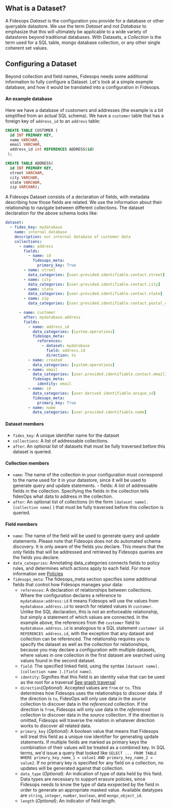 ## What is a Dataset?

A Fidesops _Dataset_ is the configuration you provide for a database or other queryable datastore. We use the term _Dataset_ and not _Database_ to emphasize that this will ultimately be applicable to a wide variety of datastores beyond traditional databases. With Datasets, a _Collection_ is the term used for a SQL table, mongo database collection, or any other single coherent set values.

## Configuring a Dataset

Beyond collection and field names, Fidesops needs some additional information to fully configure a Dataset. Let's look at a simple example database, and how it would be translated into a configuration in Fidesops.

#### An example database
Here we have a database of customers and addresses (the example is a bit simplified from an actual SQL schema). We have a `customer` table that has a foreign key of `address_id` to an `address` table:
``` sql
CREATE TABLE CUSTOMER (
  id INT PRIMARY KEY,
  name VARCHAR,
  email VARCHAR,
  address_id int REFERENCES ADDRESS(id)
 );

CREATE TABLE ADDRESS(
  id INT PRIMARY KEY,
  street VARCHAR,
  city VARCHAR,
  state VARCHAR,
  zip VARCHAR);
```
A Fidesops Dataset consists of a declaration of fields, with metadata describing how those fields are related. We use the information about their relationship to navigate between different collections. The dataset declaration for the above schema looks like:
``` yaml
dataset:
  - fides_key: mydatabase
    name: internal database
    description: our internal database of customer data
    collections:
      - name: address
        fields:
	      - name: id
            fidesops_meta:
              primary_key: True
        - name: street
          data_categories: [user.provided.identifiable.contact.street]
        - name: city
          data_categories: [user.provided.identifiable.contact.city]
        - name: state
          data_categories: [user.provided.identifiable.contact.state]
        - name: zip
          data_categories: [user.provided.identifiable.contact.postal_code]

      - name: customer
        after: mydatabase.address
        fields:
          - name: address_id
            data_categories: [system.operations]
            fidesops_meta:
              references:
                - dataset: mydatabase
                  field: address.id
                  direction: to
          - name: created
            data_categories: [system.operations]
          - name: email
            data_categories: [user.provided.identifiable.contact.email]
            fidesops_meta:
              identity: email
          - name: id
            data_categories: [user.derived.identifiable.unique_id]
            fidesops_meta:
              primary_key: True
          - name: name
            data_categories: [user.provided.identifiable.name]

```


#### Dataset members

- `fides_key`: A unique identifier name for the dataset
- `collections`: A list of addressable collections. 
- `after`: An optional list of datasets that must be fully traversed before this dataset is queried.

#### Collection members
- `name`: The name of the collection in your configuration must correspond to the name used for it in your datastore, since it will be used to generate query and update statements. - fields: A list of addressable fields in the collection. Specifying the fields in the collection tells fidesOps what data to address in the collection. 
- `after`: An optional list of  collections (in the form `[dataset name].[collection name]` ) that must be fully traversed before this collection is queried.

#### Field members
- `name`: The name of the field will be used to generate query and update statements. Please note that Fidesops does not do automated schema discovery. It is only aware of the fields you declare. This means that the only fields that will be addressed and retrieved by Fidesops queries are the fields you declare.
- `data_categories`: Annotating data\_categories connects fields to policy rules, and determines which actions apply to each field. For more information see [Policies](policies.md)
- `fidesops_meta`: The fidesops\_meta section specifies some additional fields that control how Fidesops manages your data: 
	- `references`:  A declaration of relationships between collections. Where the configuration declares a reference to `mydatabase:address:id` it means Fidesops will use the values from `mydatabase.address.id` to search for related values in `customer`. Unlike the SQL declaration, this is not an enforceable relationship, but simply a statement of which values are connected.  In the example above, the references from the `customer` field to `mydatabase.address.id` is analogous to a SQL statement `customer id REFERENCES address.id`, with the exception that any dataset and collection can be referenced. The relationship requires you to specify the dataset as well as the collection for relationships, because you may declare a configuration with multiple datasets, where values in one collection in the first dataset are searched using values found in the second dataset.
 	- `field`: The specified linked field, using the syntax `[dataset name].[collection name ].[field name]`. 
	- `identity`: Signifies that this field is an identity value that can be used as the root for a traversal [See graph traversal](query_execution.md)
	- `direction`(_Optional_): Accepted values are `from` or `to`. This determines how Fidesops uses the relationships to discover data. If the direction is `to`, FidesOps will only use data in the _source_ collection to discover data in the _referenced_ collection. If the direction is `from`, Fidesops will only use data in the _referenced_ collection to discover data in the _source_ collection. If the direction is omitted, Fidesops will traverse the relation in whatever direction works to discover all related data.
	 - `primary_key` (_Optional_): A boolean value that means that Fidesops will treat this field as a unique row identifier for generating update statements. If multiple fields are marked as primary keys the combination of their values will be treated as a combined key. In SQL terms, we'd issue a query that looked like `SELECT ... FROM TABLE WHERE primary_key_name_1 = value1 AND primary_key_name_2 = value2`. If no primary key is specified for any field on a collection, no updates will be generated against that collection.
	 - `data_type` (_Optional_): An indication of type of data held by this field. Data types are necessary to support erasure policies, since Fidesops needs to know the type of data exxpected by the field in order to generate an appropriate masked value. Available datatypes are `string`, `integer`, `number`, `boolean`, and `mongo_object_id`. 	 
	 - `length` (_Optional_): An indicator of field length. 
 
